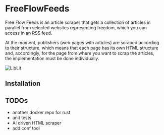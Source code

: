 # FreeFlowFeeds

Free Flow Feeds is an article scraper that gets a collection of articles in parallel from selected websites
representing freedom, which you can access in an RSS feed.

At the moment, publishers (web pages with articles) are scraped according to their structure,
which means that each page has its own HTML structure and, accordingly, for the page from where
you want to scrap the articles, the implementation must be done individually.

![LibLit](./liblit.gif)

## Installation

## TODOs 

- another docker repo for rust
- unit tests
- AI driven HTML scraper
- add conf tool
